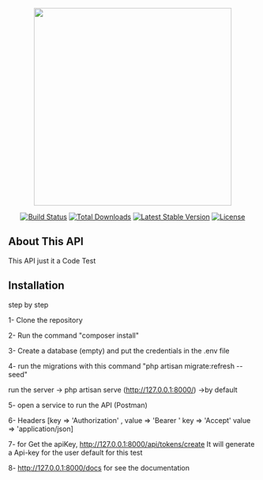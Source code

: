 <p align="center"><a href="https://laravel.com" target="_blank"><img src="https://raw.githubusercontent.com/laravel/art/master/logo-lockup/5%20SVG/2%20CMYK/1%20Full%20Color/laravel-logolockup-cmyk-red.svg" width="400"></a></p>

<p align="center">
<a href="https://travis-ci.org/laravel/framework"><img src="https://travis-ci.org/laravel/framework.svg" alt="Build Status"></a>
<a href="https://packagist.org/packages/laravel/framework"><img src="https://img.shields.io/packagist/dt/laravel/framework" alt="Total Downloads"></a>
<a href="https://packagist.org/packages/laravel/framework"><img src="https://img.shields.io/packagist/v/laravel/framework" alt="Latest Stable Version"></a>
<a href="https://packagist.org/packages/laravel/framework"><img src="https://img.shields.io/packagist/l/laravel/framework" alt="License"></a>
</p>

## About This API

This API just it a Code Test


## Installation

step by step

1- Clone the repository

2- Run the command "composer install"

3- Create a database (empty) and put the credentials in the .env file

4- run the migrations with this command "php artisan migrate:refresh --seed"

   run the server -> php artisan serve 
   (http://127.0.0.1:8000/) ->by default

5- open a service to run the API (Postman)

6- Headers [key => 'Authorization' ,
            value => 'Bearer <apikey>' 
            key => 'Accept'
            value => 'application/json]

7- for Get the apiKey, http://127.0.0.1:8000/api/tokens/create
It will generate a Api-key for the user default for this test
  

8- http://127.0.0.1:8000/docs for see the documentation
